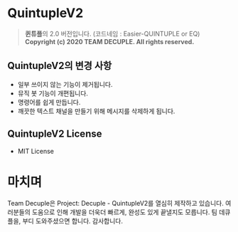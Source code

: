 # QuintupleV2
> **퀸튜플**의 2.0 버전입니다. (코드네임 : Easier-QUINTUPLE or EQ)  
> **Copyright (c) 2020 TEAM DECUPLE. All rights reserved.**

## QuintupleV2의 변경 사항
* 일부 쓰이지 않는 기능이 제거됩니다.
* 뮤직 봇 기능이 개편됩니다.
* 명령어를 쉽게 만듭니다.
* 깨끗한 텍스트 채널을 만들기 위해 메시지를 삭제하게 됩니다.

## QuintupleV2 License
* MIT License
 
 # 마치며
 Team Decuple은 Project: Decuple - QuintupleV2를 열심히 제작하고 있습니다.
 여러분들의 도움으로 인해 개발을 더욱더 빠르게, 완성도 있게 끝낼지도 모릅니다.
 팀 데큐플을, 부디 도와주셨으면 합니다. 감사합니다.
